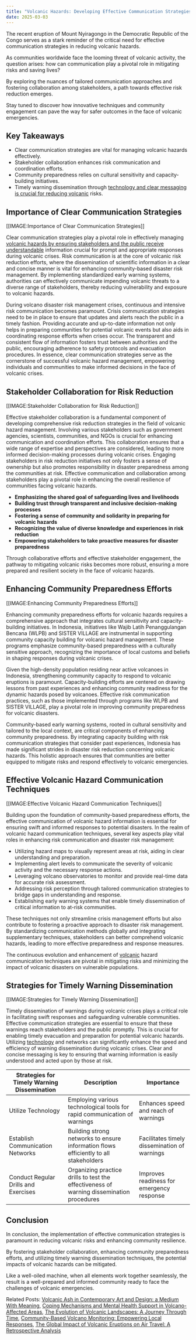 ```yaml
---
title: "Volcanic Hazards: Developing Effective Communication Strategies for Risk Reduction"
date: 2025-03-03
---
```


The recent eruption of Mount Nyiragongo in the Democratic Republic of the Congo serves as a stark reminder of the critical need for effective communication strategies in reducing volcanic hazards.

As communities worldwide face the looming threat of volcanic activity, the question arises: how can communication play a pivotal role in mitigating risks and saving lives?

By exploring the nuances of tailored communication approaches and fostering collaboration among stakeholders, a path towards effective risk reduction emerges.

Stay tuned to discover how innovative techniques and community engagement can pave the way for safer outcomes in the face of volcanic emergencies.

## Key Takeaways

- Clear communication strategies are vital for managing volcanic hazards effectively.
- Stakeholder collaboration enhances risk communication and coordination efforts.
- Community preparedness relies on cultural sensitivity and capacity-building initiatives.
- Timely warning dissemination through [technology and clear messaging is crucial for reducing volcanic](https://magmamatters.com/geothermal-energy-and-its-volcanic-origins/ "Geothermal Energy and Its Volcanic Origins") risks.

## Importance of Clear Communication Strategies

\[\[IMAGE:Importance of Clear Communication Strategies\]\]

Clear communication strategies play a pivotal role in effectively managing [volcanic hazards by ensuring stakeholders and the public receive understandable](https://magmamatters.com/understanding-volcanic-formation-a-comprehensive-guide/ "Understanding Volcanic Formation: A Comprehensive Guide") information crucial for prompt and appropriate responses during volcanic crises. Risk communication is at the core of volcanic risk reduction efforts, where the dissemination of scientific information in a clear and concise manner is vital for enhancing community-based disaster risk management. By implementing standardized early warning systems, authorities can effectively communicate impending volcanic threats to a diverse range of stakeholders, thereby reducing vulnerability and exposure to volcanic hazards.

During volcano disaster risk management crises, continuous and intensive risk communication becomes paramount. Crisis communication strategies need to be in place to ensure that updates and alerts reach the public in a timely fashion. Providing accurate and up-to-date information not only helps in preparing communities for potential volcanic events but also aids in coordinating response efforts when crises occur. The transparent and consistent flow of information fosters trust between authorities and the public, encouraging adherence to safety protocols and evacuation procedures. In essence, clear communication strategies serve as the cornerstone of successful volcanic hazard management, empowering individuals and communities to make informed decisions in the face of volcanic crises.

## Stakeholder Collaboration for Risk Reduction

\[\[IMAGE:Stakeholder Collaboration for Risk Reduction\]\]

Effective stakeholder collaboration is a fundamental component of developing comprehensive risk reduction strategies in the field of volcanic hazard management. Involving various stakeholders such as government agencies, scientists, communities, and NGOs is crucial for enhancing communication and coordination efforts. This collaboration ensures that a wide range of expertise and perspectives are considered, leading to more informed decision-making processes during volcanic crises. Engaging stakeholders in risk reduction initiatives not only fosters a sense of ownership but also promotes responsibility in disaster preparedness among the communities at risk. Effective communication and collaboration among stakeholders play a pivotal role in enhancing the overall resilience of communities facing volcanic hazards.

- **Emphasizing the shared goal of safeguarding lives and livelihoods**
- **Building trust through transparent and inclusive decision-making processes**
- **Fostering a sense of community and solidarity in preparing for volcanic hazards**
- **Recognizing the value of diverse knowledge and experiences in risk reduction**
- **Empowering stakeholders to take proactive measures for disaster preparedness**

Through collaborative efforts and effective stakeholder engagement, the pathway to mitigating volcanic risks becomes more robust, ensuring a more prepared and resilient society in the face of volcanic hazards.

## Enhancing Community Preparedness Efforts

\[\[IMAGE:Enhancing Community Preparedness Efforts\]\]

Enhancing community preparedness efforts for volcanic hazards requires a comprehensive approach that integrates cultural sensitivity and capacity-building initiatives. In Indonesia, initiatives like Wajib Latih Penanggulangan Bencana (WLPB) and SISTER VILLAGE are instrumental in supporting community capacity building for volcanic hazard management. These programs emphasize community-based preparedness with a culturally sensitive approach, recognizing the importance of local customs and beliefs in shaping responses during volcanic crises.

Given the high-density population residing near active volcanoes in Indonesia, strengthening community capacity to respond to volcanic eruptions is paramount. Capacity-building efforts are centered on drawing lessons from past experiences and enhancing community readiness for the dynamic hazards posed by volcanoes. Effective risk communication practices, such as those implemented through programs like WLPB and SISTER VILLAGE, play a pivotal role in improving community preparedness for volcanic disasters.

Community-based early warning systems, rooted in cultural sensitivity and tailored to the local context, are critical components of enhancing community preparedness. By integrating capacity building with risk communication strategies that consider past experiences, Indonesia has made significant strides in disaster risk reduction concerning volcanic hazards. This holistic approach ensures that communities are better equipped to mitigate risks and respond effectively to volcanic emergencies.

## Effective Volcanic Hazard Communication Techniques

\[\[IMAGE:Effective Volcanic Hazard Communication Techniques\]\]

Building upon the foundation of community-based preparedness efforts, the effective communication of volcanic hazard information is essential for ensuring swift and informed responses to potential disasters. In the realm of volcanic hazard communication techniques, several key aspects play vital roles in enhancing risk communication and disaster risk management:

- Utilizing hazard maps to visually represent areas at risk, aiding in clear understanding and preparation.
- Implementing alert levels to communicate the severity of volcanic activity and the necessary response actions.
- Leveraging volcano observatories to monitor and provide real-time data for accurate risk assessment.
- Addressing risk perception through tailored communication strategies to bridge gaps in understanding and response.
- Establishing early warning systems that enable timely dissemination of critical information to at-risk communities.

These techniques not only streamline crisis management efforts but also contribute to fostering a proactive approach to disaster risk management. By standardizing communication methods globally and integrating supplementary techniques, stakeholders can better comprehend volcanic hazards, leading to more effective preparedness and response measures.

The continuous evolution and enhancement of [volcanic](https://magmamatters.com/the-environmental-impact-of-volcanic-eruptions-2/ "The Environmental Impact of Volcanic Eruptions") hazard communication techniques are pivotal in mitigating risks and minimizing the impact of volcanic disasters on vulnerable populations.

## Strategies for Timely Warning Dissemination

\[\[IMAGE:Strategies for Timely Warning Dissemination\]\]

Timely dissemination of warnings during volcanic crises plays a critical role in facilitating swift responses and safeguarding vulnerable communities. Effective communication strategies are essential to ensure that these warnings reach stakeholders and the public promptly. This is crucial for enabling timely evacuation and preparation for potential volcanic hazards. Utilizing [technology](https://magmamatters.com/the-art-and-science-of-volcano-monitoring/ "The Art and Science of Volcano Monitoring") and networks can significantly enhance the speed and efficiency of warning dissemination during volcanic crises. Clear and concise messaging is key to ensuring that warning information is easily understood and acted upon by those at risk.

| **Strategies for Timely Warning Dissemination** | **Description** | **Importance** |
| --- | --- | --- |
| Utilize Technology | Employing various technological tools for rapid communication of warnings | Enhances speed and reach of warnings |
| Establish Communication Networks | Building strong networks to ensure information flows efficiently to all stakeholders | Facilitates timely dissemination of warnings |
| Conduct Regular Drills and Exercises | Organizing practice drills to test the effectiveness of warning dissemination procedures | Improves readiness for emergency response |

## Conclusion

In conclusion, the implementation of effective communication strategies is paramount in reducing volcanic risks and enhancing community resilience.

By fostering stakeholder collaboration, enhancing community preparedness efforts, and utilizing timely warning dissemination techniques, the potential impacts of volcanic hazards can be mitigated.

Like a well-oiled machine, when all elements work together seamlessly, the result is a well-prepared and informed community ready to face the challenges of volcanic emergencies.

Related Posts: [Volcanic Ash in Contemporary Art and Design: a Medium With Meaning](https://magmamatters.com/volcanic-ash-in-contemporary-art-and-design-a-medium-with-meaning-2/), [Coping Mechanisms and Mental Health Support in Volcano-Affected Areas](https://magmamatters.com/coping-mechanisms-and-mental-health-support-in-volcano-affected-areas-2/), [The Evolution of Volcanic Landscapes: A Journey Through Time](https://magmamatters.com/the-evolution-of-volcanic-landscapes-a-journey-through-time-2/), [Community-Based Volcano Monitoring: Empowering Local Responses](https://magmamatters.com/community-based-volcano-monitoring-empowering-local-responses-2/), [The Global Impact of Volcanic Eruptions on Air Travel: A Retrospective Analysis](https://magmamatters.com/the-global-impact-of-volcanic-eruptions-on-air-travel-a-retrospective-analysis-2/)
